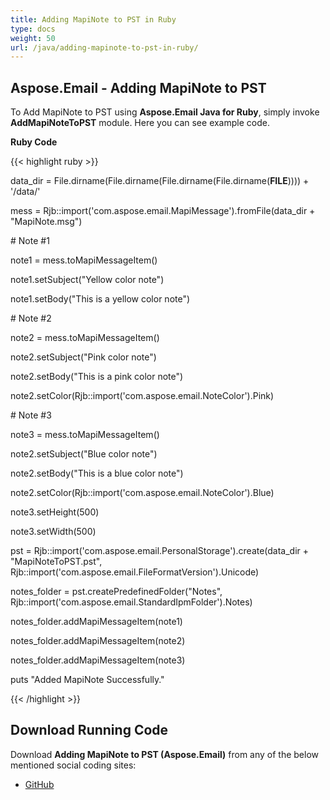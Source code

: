 ```yaml
---
title: Adding MapiNote to PST in Ruby
type: docs
weight: 50
url: /java/adding-mapinote-to-pst-in-ruby/
---
```


## **Aspose.Email - Adding MapiNote to PST**
To Add MapiNote to PST using **Aspose.Email Java for Ruby**, simply invoke **AddMapiNoteToPST** module. Here you can see example code.

**Ruby Code**

{{< highlight ruby >}}

 data_dir = File.dirname(File.dirname(File.dirname(File.dirname(__FILE__)))) + '/data/'

mess = Rjb::import('com.aspose.email.MapiMessage').fromFile(data_dir + "MapiNote.msg")

\# Note #1

note1 = mess.toMapiMessageItem()

note1.setSubject("Yellow color note")

note1.setBody("This is a yellow color note")

\# Note #2

note2 = mess.toMapiMessageItem()

note2.setSubject("Pink color note")

note2.setBody("This is a pink color note")

note2.setColor(Rjb::import('com.aspose.email.NoteColor').Pink)

\# Note #3

note3 = mess.toMapiMessageItem()

note2.setSubject("Blue color note")

note2.setBody("This is a blue color note")

note2.setColor(Rjb::import('com.aspose.email.NoteColor').Blue)

note3.setHeight(500)

note3.setWidth(500)

pst = Rjb::import('com.aspose.email.PersonalStorage').create(data_dir + "MapiNoteToPST.pst", Rjb::import('com.aspose.email.FileFormatVersion').Unicode)

notes_folder = pst.createPredefinedFolder("Notes", Rjb::import('com.aspose.email.StandardIpmFolder').Notes)

notes_folder.addMapiMessageItem(note1)

notes_folder.addMapiMessageItem(note2)

notes_folder.addMapiMessageItem(note3)

puts "Added MapiNote Successfully."

{{< /highlight >}}
## **Download Running Code**
Download **Adding MapiNote to PST (Aspose.Email)** from any of the below mentioned social coding sites:

- [GitHub](https://github.com/aspose-email/Aspose.Email-for-Java/blob/master/Plugins/Aspose_Email_Java_for_Ruby/lib/asposeemailjava/Outlook/addmapinotetopst.rb)
